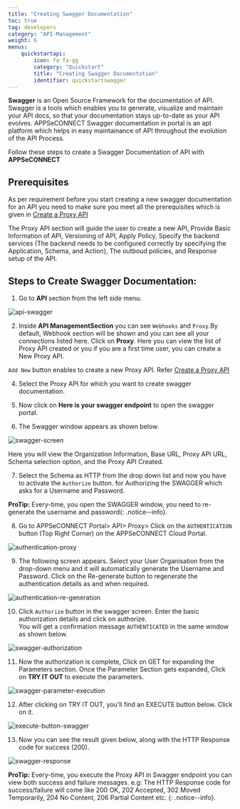 ```yaml
---
title: "Creating Swagger Documentation"
toc: true
tag: developers
category: "API-Management"
weight: 6
menus: 
    quickstartapi:
        icon: fa fa-gg
        category: "Quickstart"
        title: "Creating Swagger Documentation"
        identifier: quickstartswagger
---
```


**Swagger** is an Open Source Framework for the documentation of API. Swagger is a tools which enables you to generate, visualize and 
maintain your API docs, so that your documentation stays up-to-date as your API evolves. APPSeCONNECT Swagger documentation in portal is an apt platform 
which helps in easy maintainance of API throughout the evolution of the API Process.

Follow these steps to create a Swagger Documentation of API with **APPSeCONNECT**


## Prerequisites

As per requirement before you start creating a new swagger documentation for an API you need to make sure you meet all the 
prerequisites which is given in  [Create a Proxy API](/api-management/steps-to-create-proxy-endpoint/)

The Proxy API section will guide the user to create a new API, Provide Basic Information of API, Versioning of API, Apply Policy, Specify the 
backend services (The backend needs to be configured correctly by specifying the Application, Schema, and Action), The outboud policies,
and Response setup of the API.  

## Steps to Create Swagger Documentation:

1. Go to **API** section from the left side menu.

![api-swagger](/staticfiles/api-management/media/api-swagger.PNG)

2. Inside **API ManagementSection** you can see `Webhooks` and `Proxy`.By default, Webhook section will be
  shown and you can see all your connections listed here. Click on **Proxy**. Here you can view the list of Proxy API created or you if you are a 
  first time user, you can create a New Proxy API.

`Add New` button enables to create a new Proxy API. Refer [Create a Proxy API](/api-management/steps-to-create-proxy-endpoint/)

4. Select the Proxy API for which you want to create swagger documentation. 

5. Now click on **Here is your swagger endpoint** to open the swagger portal.

6. The Swagger window appears as shown below.
  
![swagger-screen](/staticfiles/api-management/media/swagger-screen.png)

Here you will view the Organization Information, Base URL, Proxy API URL, Schema selection option, and the Proxy API Created.

7. Select the Schema as HTTP from the drop down list and now you have to activate the `Authorize` button. 
 for Authorizing the SWAGGER which asks for a Username and Password.

**ProTip:** Every-time, you open the SWAGGER window, you need to re-generate the username and password{: .notice--info}.

8. Go to APPSeCONNECT Portal> API> Proxy> Click on the `AUTHENTICATION` button (Top Right Corner) on the APPSeCONNECT Cloud Portal.

![authentication-proxy](/staticfiles/api-management/media/authentication-proxy.png)

9. The following screen appears. Select your User Organisation from the drop-down menu and it will automatically generate the 
 Username and Password. Click on the Re-generate button to regenerate the authentication details as and when required.

![authentication-re-generation](/staticfiles/api-management/media/authentication-re-generation.png)

10. Click `Authorize` button in the swagger screen. Enter the basic authorization details and click on authorize.	
You will get a confirmation message `AUTHENTICATED` in the same window as shown below.

![swagger-authorization](/staticfiles/api-management/media/swagger-authorization.png)

11. Now the authorization is complete, Click on GET for expanding the Parameters section. 
Once the Parameter Section gets expanded,  Click on **TRY IT OUT** to execute the parameters.

![swagger-parameter-execution](/staticfiles/api-management/media/swagger-parameter-execution.png)

  12.  After clicking on TRY IT OUT, you'll find an EXECUTE button below. Click on it.

![execute-button-swagger](/staticfiles/api-management/media/execute-button-swagger.png)
  
  13.  Now you can see the result given below, along with the HTTP Response code for success (200).

![swagger-response](/staticfiles/api-management/media/swagger-response.png)

**ProTip:** Every-time, you execute the Proxy API in Swagger endpoint you can view both success and failure messages. 
e.g: The HTTP Response code for success/failure will come like 200 OK, 202 Accepted, 
302 Moved Temporarily, 204 No Content, 206 Partial Content etc.
 {: .notice--info}.
